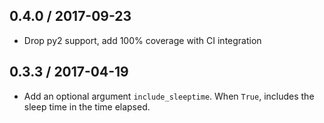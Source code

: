## 0.4.0 / 2017-09-23

* Drop py2 support, add 100% coverage with CI integration

## 0.3.3 / 2017-04-19

* Add an optional argument `include_sleeptime`. When `True`, includes the sleep time in the time elapsed.
